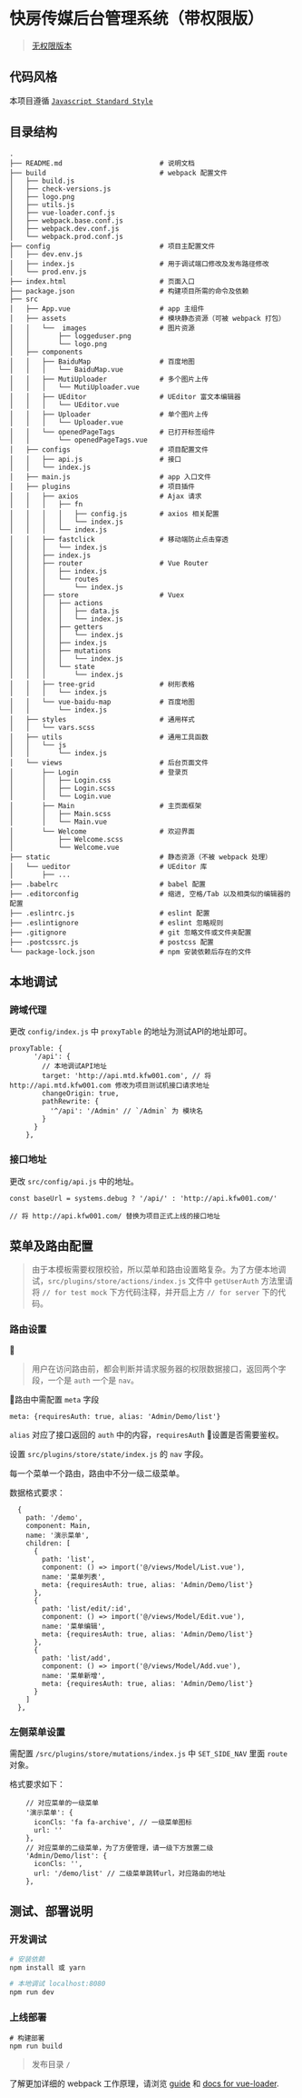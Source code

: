 # 快房传媒后台管理系统（带权限版）

> [无权限版本](http://git.kfw001.com:9090/dev-template/admin-no-auth)

## 代码风格

本项目遵循 [`Javascript Standard Style`](https://standardjs.com/readme-zhcn.html)

## 目录结构

```
.
├── README.md                        # 说明文档
├── build                            # webpack 配置文件
│   ├── build.js                     
│   ├── check-versions.js
│   ├── logo.png
│   ├── utils.js
│   ├── vue-loader.conf.js
│   ├── webpack.base.conf.js
│   ├── webpack.dev.conf.js
│   └── webpack.prod.conf.js
├── config                           # 项目主配置文件
│   ├── dev.env.js
│   ├── index.js                     # 用于调试端口修改及发布路径修改
│   └── prod.env.js
├── index.html                       # 页面入口
├── package.json                     # 构建项目所需的命令及依赖
├── src
│   ├── App.vue                      # app 主组件
│   ├── assets                       # 模块静态资源（可被 webpack 打包）
│   │   └──  images                  # 图片资源 
│   │       ├── loggeduser.png
│   │       └── logo.png
│   ├── components
│   │   ├── BaiduMap                 # 百度地图
│   │   │   └── BaiduMap.vue
│   │   ├── MutiUploader             # 多个图片上传
│   │   │   └── MutiUploader.vue
│   │   ├── UEditor                  # UEditor 富文本编辑器
│   │   │   └── UEditor.vue
│   │   ├── Uploader                 # 单个图片上传
│   │   │   └── Uploader.vue
│   │   └── openedPageTags           # 已打开标签组件
│   │       └── openedPageTags.vue
│   ├── configs                      # 项目配置文件 
│   │   ├── api.js                   # 接口
│   │   └── index.js
│   ├── main.js                      # app 入口文件
│   ├── plugins                      # 项目插件
│   │   ├── axios                    # Ajax 请求 
│   │   │   ├── fn
│   │   │   │   ├── config.js        # axios 相关配置
│   │   │   │   └── index.js
│   │   │   └── index.js
│   │   ├── fastclick                # 移动端防止点击穿透 
│   │   │   └── index.js
│   │   ├── index.js
│   │   ├── router                   # Vue Router
│   │   │   ├── index.js
│   │   │   └── routes
│   │   │       └── index.js
│   │   ├── store                    # Vuex
│   │   │   ├── actions
│   │   │   │   ├── data.js
│   │   │   │   └── index.js
│   │   │   ├── getters
│   │   │   │   └── index.js
│   │   │   ├── index.js
│   │   │   ├── mutations
│   │   │   │   └── index.js
│   │   │   └── state
│   │   │       └── index.js
│   │   ├── tree-grid                # 树形表格 
│   │   │   └── index.js
│   │   └── vue-baidu-map            # 百度地图 
│   │       └── index.js
│   ├── styles                       # 通用样式
│   │   └── vars.scss
│   ├── utils                        # 通用工具函数
│   │   └── js
│   │       └── index.js
│   └── views                        # 后台页面文件
│       ├── Login                    # 登录页
│       │   ├── Login.css
│       │   ├── Login.scss
│       │   └── Login.vue
│       ├── Main                     # 主页面框架
│       │   ├── Main.scss
│       │   └── Main.vue
│       └── Welcome                  # 欢迎界面
│           ├── Welcome.scss
│           └── Welcome.vue
├── static                           # 静态资源（不被 webpack 处理）
│   └── ueditor                      # UEditor 库
│       ├── ...
├── .babelrc                         # babel 配置
├── .editorconfig                    # 缩进, 空格/Tab 以及相类似的编辑器的配置
├── .eslintrc.js                     # eslint 配置
├── .eslintignore                    # eslint 忽略规则
├── .gitignore                       # git 忽略文件或文件夹配置
├── .postcssrc.js                    # postcss 配置
└── package-lock.json                # npm 安装依赖后存在的文件

```


## 本地调试

### 跨域代理
更改 `config/index.js` 中 `proxyTable` 的地址为测试API的地址即可。
```
proxyTable: {
      '/api': {
        // 本地调试API地址
        target: 'http://api.mtd.kfw001.com', // 将 http://api.mtd.kfw001.com 修改为项目测试机接口请求地址
        changeOrigin: true,
        pathRewrite: {
          '^/api': '/Admin' // `/Admin` 为 模块名
        }
      }
    },
```
### 接口地址
更改 `src/config/api.js` 中的地址。

```
const baseUrl = systems.debug ? '/api/' : 'http://api.kfw001.com/'

// 将 http://api.kfw001.com/ 替换为项目正式上线的接口地址
```

## 菜单及路由配置

> 由于本模板需要权限校验，所以菜单和路由设置略复杂。为了方便本地调试，`src/plugins/store/actions/index.js` 文件中 `getUserAuth` 方法里请将 `// for test mock` 下方代码注释，并开启上方 `// for server` 下的代码。

### 路由设置

> 用户在访问路由前，都会判断并请求服务器的权限数据接口，返回两个字段，一个是 `auth` 一个是 `nav`。

路由中需配置 `meta` 字段

```
meta: {requiresAuth: true, alias: 'Admin/Demo/list'}
```

`alias` 对应了接口返回的 `auth` 中的内容，`requiresAuth` 设置是否需要鉴权。

设置 `src/plugins/store/state/index.js` 的 `nav` 字段。

每一个菜单一个路由，路由中不分一级二级菜单。

数据格式要求：
```
  {
    path: '/demo',
    component: Main,
    name: '演示菜单',
    children: [
      {
        path: 'list',
        component: () => import('@/views/Model/List.vue'),
        name: '菜单列表',
        meta: {requiresAuth: true, alias: 'Admin/Demo/list'}
      },
      {
        path: 'list/edit/:id',
        component: () => import('@/views/Model/Edit.vue'),
        name: '菜单编辑',
        meta: {requiresAuth: true, alias: 'Admin/Demo/list'}
      },
      {
        path: 'list/add',
        component: () => import('@/views/Model/Add.vue'),
        name: '菜单新增',
        meta: {requiresAuth: true, alias: 'Admin/Demo/list'}
      }
    ]
  },
```

### 左侧菜单设置

需配置 `/src/plugins/store/mutations/index.js` 中 `SET_SIDE_NAV` 里面 `route` 对象。

格式要求如下：
```
    // 对应菜单的一级菜单
    '演示菜单': {  
      iconCls: 'fa fa-archive', // 一级菜单图标
      url: ''
    },
    // 对应菜单的二级菜单，为了方便管理，请一级下方放置二级
    'Admin/Demo/list': {
      iconCls: '',
      url: '/demo/list' // 二级菜单跳转url，对应路由的地址
    },
```

## 测试、部署说明

### 开发调试
``` bash
# 安装依赖
npm install 或 yarn

# 本地调试 localhost:8080
npm run dev
```

### 上线部署

```
# 构建部署
npm run build
```

> 发布目录 `/`

了解更加详细的 webpack 工作原理，请浏览 [guide](http://vuejs-templates.github.io/webpack/) 和 [docs for vue-loader](http://vuejs.github.io/vue-loader).

